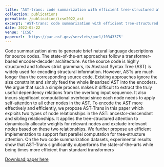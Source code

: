 ```yaml
---
title: "AST-trans: code summarization with efficient tree-structured attention"
collection: publications
permalink: /publication/icse2022_ast
excerpt: 'AST-trans: code summarization with efficient tree-structured attention'
date: 2022-05-22
venue: 'ICSE'
paperurl: 'https://par.nsf.gov/servlets/purl/10343375'
---
```

Code summarization aims to generate brief natural language descriptions for source codes. The state-of-the-art approaches follow
a transformer-based encoder-decoder architecture. As the source
code is highly structured and follows strict grammars, its Abstract
Syntax Tree (AST) is widely used for encoding structural information. However, ASTs are much longer than the corresponding
source code. Existing approaches ignore the size constraint and
simply feed the whole linearized AST into the encoders. We argue
that such a simple process makes it difficult to extract the truly useful dependency relations from the overlong input sequence. It also
incurs significant computational overhead since each node needs
to apply self-attention to all other nodes in the AST. To encode
the AST more effectively and efficiently, we propose AST-Trans
in this paper which exploits two types of node relationships in
the AST: ancestor-descendant and sibling relationships. It applies
the tree-structured attention to dynamically allocate weights for
relevant nodes and exclude irrelevant nodes based on these two
relationships. We further propose an efficient implementation to
support fast parallel computation for tree-structure attention. On
the two code summarization datasets, experimental results show
that AST-Trans significantly outperforms the state-of-the-arts while
being times more efficient than standard transformers

[Download paper here](https://par.nsf.gov/servlets/purl/10343375)
